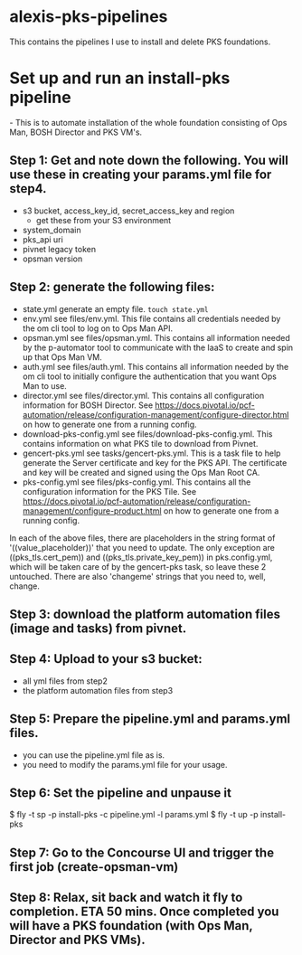 # alexis-pks-pipelines
This contains the pipelines I use to install and delete PKS foundations.



<h1>Set up and run an install-pks pipeline</h1>
- This is to automate installation of the whole foundation consisting of Ops Man, BOSH Director and PKS VM's.

<h2>
Step 1: Get and note down the following.  You will use these in creating your params.yml file for step4.
</h2>

- s3 bucket, access_key_id, secret_access_key and region
	- get these from your S3 environment
- system_domain
- pks_api uri
- pivnet legacy token
- opsman version

<h2>
Step 2: generate the following files:
</h2>

- state.yml
    generate an empty file.  `touch state.yml`
- env.yml
    see files/env.yml.  This file contains all credentials needed by the om cli tool to log on to Ops Man API.
- opsman.yml
    see files/opsman.yml.  This contains all information needed by the p-automator tool to communicate with the IaaS to create and spin up that Ops Man VM.
- auth.yml
    see files/auth.yml.  This contains all information needed by the om cli tool to initially configure the authentication that you want Ops Man to use.
- director.yml
    see files/director.yml.  This contains all configuration information for BOSH Director.  See https://docs.pivotal.io/pcf-automation/release/configuration-management/configure-director.html on how to generate one from a running config.
- download-pks-config.yml
    see files/download-pks-config.yml.  This contains information on what PKS tile to download from Pivnet.
- gencert-pks.yml
    see tasks/gencert-pks.yml.  This is a task file to help generate the Server certificate and key for the PKS API.  The certificate and key will be created and signed using the Ops Man Root CA.
- pks-config.yml
    see files/pks-config.yml.  This contains all the configuration information for the PKS Tile.  See https://docs.pivotal.io/pcf-automation/release/configuration-management/configure-product.html on how to generate one from a running config.

In each of the above files, there are placeholders in the string format of '((value_placeholder))' that you need to update.  The only exception are ((pks_tls.cert_pem)) and ((pks_tls.private_key_pem)) in pks.config.yml, which will be taken care of by the gencert-pks task, so leave these 2 untouched.  There are also 'changeme' strings that you need to, well, change.

<h2>
Step 3: download the platform automation files (image and tasks) from pivnet.
</h2>

<h2>
Step 4: Upload to your s3 bucket: 
</h2>

- all yml files from step2
- the platform automation files from step3

<h2>
Step 5: Prepare the pipeline.yml and params.yml files.
</h2>

- you can use the pipeline.yml file as is.
- you need to modify the params.yml file for your usage.


<h2>
Step 6: Set the pipeline and unpause it
</h2>

$ fly -t <concourse env> sp -p install-pks -c pipeline.yml -l params.yml
$ fly -t <concourse env> up -p install-pks

<h2>
Step 7: Go to the Concourse UI and trigger the first job (create-opsman-vm)
</h2>

<h2>
Step 8: Relax, sit back and watch it fly to completion.  ETA 50 mins.  Once completed you will have a PKS foundation (with Ops 
	Man, Director and PKS VMs).
</h2>

